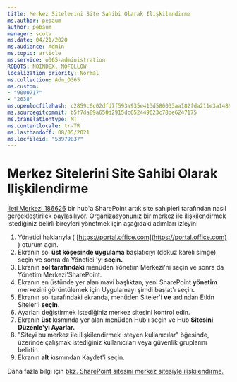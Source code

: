 ```yaml
---
title: Merkez Sitelerini Site Sahibi Olarak Ilişkilendirme
ms.author: pebaum
author: pebaum
manager: scotv
ms.date: 04/21/2020
ms.audience: Admin
ms.topic: article
ms.service: o365-administration
ROBOTS: NOINDEX, NOFOLLOW
localization_priority: Normal
ms.collection: Adm_O365
ms.custom:
- "9000717"
- "2638"
ms.openlocfilehash: c2859c6c02dfd7f593a935e413d580033aa182fda211e3a1489b43fddc067c6c
ms.sourcegitcommit: b5f7da89a650d2915dc652449623c78be6247175
ms.translationtype: MT
ms.contentlocale: tr-TR
ms.lasthandoff: 08/05/2021
ms.locfileid: "53979837"
---
```

# <a name="associate-hub-sites-as-site-owner"></a>Merkez Sitelerini Site Sahibi Olarak Ilişkilendirme

[İleti Merkezi 186626](https://admin.microsoft.com/Adminportal/Home?source=applauncher#/MessageCenter?id=MC186626) bir hub'a SharePoint artık site sahipleri tarafından nasıl gerçekleştirilek paylaşılıyor. Organizasyonunız bir merkez ile ilişkilendirmek istediğiniz belirli bireyleri yönetmek için aşağıdaki adımları izleyin: 

1. Yönetici haklarıyla ( [https://portal.office.com](https://portal.office.com) ) oturum açın.
2. Ekranın sol **üst köşesinde uygulama** başlatıcıyı (dokuz kareli simge) seçin ve sonra da Yönetici 'yi **seçin.**
3. Ekranın **sol tarafındaki** menüden Yönetim Merkezi'ni seçin ve sonra da Yönetim Merkezi'SharePoint. 
4. Ekranın en üstünde yer alan mavi başlıktan, yeni SharePoint **yönetim** merkezini görüntülemek için Uygulamayı şimdi başlat'ı seçin.
5. Ekranın sol tarafındaki ekranda, menüden Siteler'i **ve** ardından Etkin Siteler'i **seçin.**
6. Ayarları değiştirmek istediğiniz merkez sitesini kontrol edin.
7. Ekranın **üst** kısmında yer alan menüden Hub'ı seçin ve Hub **Sitesini Düzenle'yi Ayarlar.**
8. "Siteyi bu merkez ile ilişkilendirmek isteyen kullanıcılar" öğesinde, üzerinde çalışmak istediğiniz kullanıcıları veya güvenlik gruplarını belirtin.
9. Ekranın **alt** kısmından Kaydet'i seçin.

Daha fazla bilgi için [bkz. SharePoint sitesini merkez sitesiyle ilişkilendirme.](https://support.office.com/article/associate-a-sharepoint-site-with-a-hub-site-ae0009fd-af04-4d3d-917d-88edb43efc05) 